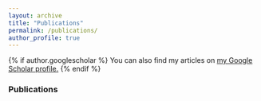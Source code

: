 ```yaml
---
layout: archive
title: "Publications"
permalink: /publications/
author_profile: true
---
```


{% if author.googlescholar %}
  You can also find my articles on <u><a href="{{author.googlescholar}}">my Google Scholar profile</a>.</u>
{% endif %}

<div class="col-md-8">
				<h3>Publications</h3>      		
			<script src="https://bibbase.org/show?bib=https://dvij.github.io/indigo/ref.bib&jsonp=1&theme=simple"></script>			
</div>

